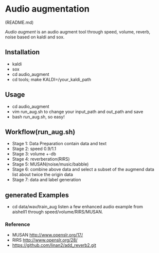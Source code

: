 # Audio augmentation

(README.md)

*Audio augment* is an audio augment tool through speed, volume, reverb, noise based on kaldi and sox.

## Installation
- kaldi
- sox
- cd audio_augment
- cd tools; make KALDI=/your_kaldi_path

## Usage
- cd audio_augment
- vim run_aug.sh to change your input_path and out_path and save
- bash run_aug.sh, so easy!

## Workflow(run_aug.sh)
- Stage 1: Data Preparation contain data and text
- Stage 2: speed 0.9/1.1
- Stage 3: volume +-db
- Stage 4: reverberation(RIRS)
- Stage 5: MUSAN(noise/music/babble)
- Stage 6: combine above data and select a subset of the augmend data list about twice the origin data
- Stage 7: data and label generation

## generated Examples

- cd data/wav/train_aug listen a few enhanced audio example from aishell1 through speed/volume/RIRS/MUSAN.

### Reference
- MUSAN http://www.openslr.org/17/
- RIRS http://www.openslr.org/28/
- https://github.com/linan2/add_reverb2.git
